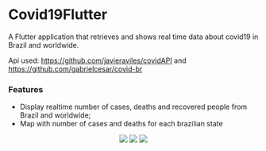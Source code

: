 # Covid19Flutter

A Flutter application that retrieves and shows real time data about covid19 in Brazil and worldwide.

Api used: https://github.com/javieraviles/covidAPI and https://github.com/gabrielcesar/covid-br

### Features

- Display realtime number of cases, deaths and recovered people from Brazil and worldwide;
- Map with number of cases and deaths for each brazilian state

<p align="center">

<img src="https://user-images.githubusercontent.com/14063319/77594769-27eb2500-6ed6-11ea-9a44-e38715b38224.png">

<img src="https://user-images.githubusercontent.com/14063319/77594767-26b9f800-6ed6-11ea-8860-d65765620163.png">

<img src="https://user-images.githubusercontent.com/14063319/77594701-f5d9c300-6ed5-11ea-816c-efc62450c0f0.png">

</p>







